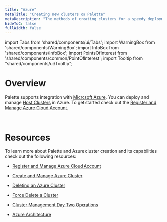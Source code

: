 ```yaml
---
title: "Azure"
metaTitle: "Creating new clusters on Palette"
metaDescription: "The methods of creating clusters for a speedy deployment on any CSP"
hideToC: false
fullWidth: false
---
```


import Tabs from 'shared/components/ui/Tabs';
import WarningBox from 'shared/components/WarningBox';
import InfoBox from 'shared/components/InfoBox';
import PointsOfInterest from 'shared/components/common/PointOfInterest';
import Tooltip from "shared/components/ui/Tooltip";

# Overview

Palette supports integration with [Microsoft Azure](https://azure.microsoft.com/en-us/). You can deploy and manage [Host Clusters](/glossary-all#hostcluster) in Azure. To get  started check out the [Register and Manage Azure Cloud Account](/clusters/public-cloud/azure/azure-cloud). 

<br />

# Resources

To learn more about Palette and Azure cluster creation and its capabilities check out the following resources:

- [Register and Manage Azure Cloud Account](/clusters/public-cloud/azure/azure-cloud)


- [Create and Manage Azure Cluster](/clusters/public-cloud/azure/create-azure-cluster#deployinganazurecluster)


- [Deleting an Azure Cluster](/clusters/public-cloud/azure/create-azure-cluster#deletinganazurecluster)


- [Force Delete a Cluster](/clusters/public-cloud/azure/create-azure-cluster#forcedeleteacluster)


- [Cluster Management Day Two Operations](/clusters/cluster-management)


- [Azure Architecture](/clusters/public-cloud/azure/architecture)




